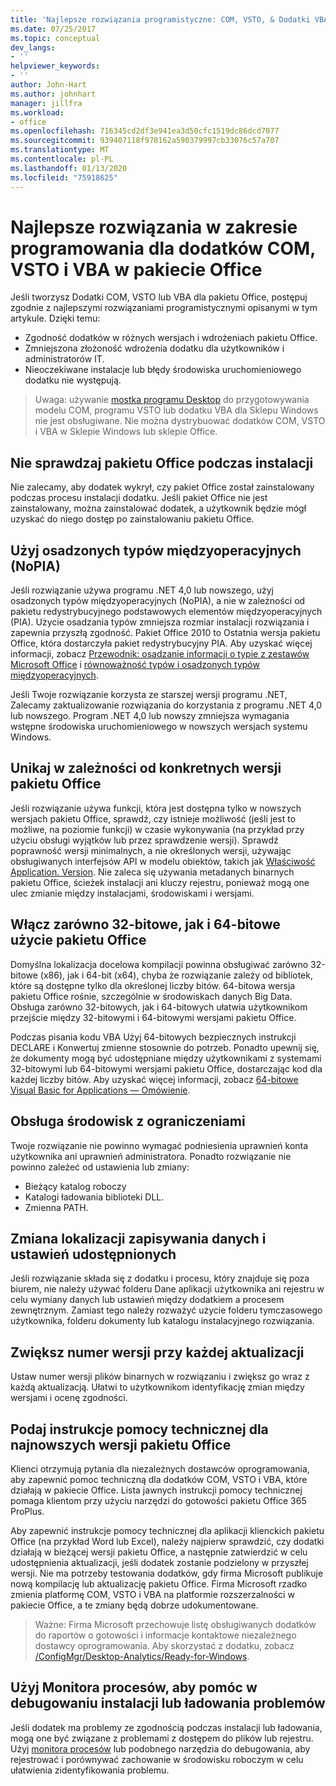 ```yaml
---
title: 'Najlepsze rozwiązania programistyczne: COM, VSTO, & Dodatki VBA w pakiecie Office'
ms.date: 07/25/2017
ms.topic: conceptual
dev_langs:
- ''
helpviewer_keywords:
- ''
author: John-Hart
ms.author: johnhart
manager: jillfra
ms.workload:
- office
ms.openlocfilehash: 716345cd2df3e941ea3d50cfc1519dc86dcd7077
ms.sourcegitcommit: 939407118f978162a590379997cb33076c57a707
ms.translationtype: MT
ms.contentlocale: pl-PL
ms.lasthandoff: 01/13/2020
ms.locfileid: "75918625"
---
```

# <a name="development-best-practices-for-com-vsto-and-vba-add-ins-in-office"></a>Najlepsze rozwiązania w zakresie programowania dla dodatków COM, VSTO i VBA w pakiecie Office
  Jeśli tworzysz Dodatki COM, VSTO lub VBA dla pakietu Office, postępuj zgodnie z najlepszymi rozwiązaniami programistycznymi opisanymi w tym artykule.   Dzięki temu:

- Zgodność dodatków w różnych wersjach i wdrożeniach pakietu Office.
- Zmniejszona złożoność wdrożenia dodatku dla użytkowników i administratorów IT.
- Nieoczekiwane instalacje lub błędy środowiska uruchomieniowego dodatku nie występują.

>Uwaga: używanie [mostka programu Desktop](/windows/uwp/porting/desktop-to-uwp-root) do przygotowywania modelu COM, programu VSTO lub dodatku VBA dla Sklepu Windows nie jest obsługiwane. Nie można dystrybuować dodatków COM, VSTO i VBA w Sklepie Windows lub sklepie Office.

## <a name="do-not-check-for-office-during-installation"></a>Nie sprawdzaj pakietu Office podczas instalacji
 Nie zalecamy, aby dodatek wykrył, czy pakiet Office został zainstalowany podczas procesu instalacji dodatku. Jeśli pakiet Office nie jest zainstalowany, można zainstalować dodatek, a użytkownik będzie mógł uzyskać do niego dostęp po zainstalowaniu pakietu Office.

## <a name="use-embedded-interop-types-nopia"></a>Użyj osadzonych typów międzyoperacyjnych (NoPIA)
Jeśli rozwiązanie używa programu .NET 4,0 lub nowszego, użyj osadzonych typów międzyoperacyjnych (NoPIA), a nie w zależności od pakietu redystrybucyjnego podstawowych elementów międzyoperacyjnych (PIA). Użycie osadzania typów zmniejsza rozmiar instalacji rozwiązania i zapewnia przyszłą zgodność. Pakiet Office 2010 to Ostatnia wersja pakietu Office, która dostarczyła pakiet redystrybucyjny PIA. Aby uzyskać więcej informacji, zobacz [Przewodnik: osadzanie informacji o typie z zestawów Microsoft Office](https://msdn.microsoft.com/library/ee317478.aspx) i [równoważność typów i osadzonych typów międzyoperacyjnych](/windows/uwp/porting/desktop-to-uwp-root).

Jeśli Twoje rozwiązanie korzysta ze starszej wersji programu .NET, Zalecamy zaktualizowanie rozwiązania do korzystania z programu .NET 4,0 lub nowszego. Program .NET 4,0 lub nowszy zmniejsza wymagania wstępne środowiska uruchomieniowego w nowszych wersjach systemu Windows.

## <a name="avoid-depending-on-specific-office-versions"></a>Unikaj w zależności od konkretnych wersji pakietu Office
Jeśli rozwiązanie używa funkcji, która jest dostępna tylko w nowszych wersjach pakietu Office, sprawdź, czy istnieje możliwość (jeśli jest to możliwe, na poziomie funkcji) w czasie wykonywania (na przykład przy użyciu obsługi wyjątków lub przez sprawdzenie wersji). Sprawdź poprawność wersji minimalnych, a nie określonych wersji, używając obsługiwanych interfejsów API w modelu obiektów, takich jak [Właściwość Application. Version](<xref:Microsoft.Office.Interop.Excel._Application.Version%2A>). Nie zaleca się używania metadanych binarnych pakietu Office, ścieżek instalacji ani kluczy rejestru, ponieważ mogą one ulec zmianie między instalacjami, środowiskami i wersjami.

## <a name="enable-both-32-bit-and-64-bit-office-usage"></a>Włącz zarówno 32-bitowe, jak i 64-bitowe użycie pakietu Office
Domyślna lokalizacja docelowa kompilacji powinna obsługiwać zarówno 32-bitowe (x86), jak i 64-bit (x64), chyba że rozwiązanie zależy od bibliotek, które są dostępne tylko dla określonej liczby bitów. 64-bitowa wersja pakietu Office rośnie, szczególnie w środowiskach danych Big Data. Obsługa zarówno 32-bitowych, jak i 64-bitowych ułatwia użytkownikom przejście między 32-bitowymi i 64-bitowymi wersjami pakietu Office.

Podczas pisania kodu VBA Użyj 64-bitowych bezpiecznych instrukcji DECLARE i Konwertuj zmienne stosownie do potrzeb. Ponadto upewnij się, że dokumenty mogą być udostępniane między użytkownikami z systemami 32-bitowymi lub 64-bitowymi wersjami pakietu Office, dostarczając kod dla każdej liczby bitów. Aby uzyskać więcej informacji, zobacz [64-bitowe Visual Basic for Applications — Omówienie](/office/vba/Language/Concepts/Getting-Started/64-bit-visual-basic-for-applications-overview).

## <a name="support-restricted-environments"></a>Obsługa środowisk z ograniczeniami
Twoje rozwiązanie nie powinno wymagać podniesienia uprawnień konta użytkownika ani uprawnień administratora. Ponadto rozwiązanie nie powinno zależeć od ustawienia lub zmiany:

- Bieżący katalog roboczy
- Katalogi ładowania biblioteki DLL.
- Zmienna PATH.

## <a name="change-the-save-location-of-shared-data-and-settings"></a>Zmiana lokalizacji zapisywania danych i ustawień udostępnionych
Jeśli rozwiązanie składa się z dodatku i procesu, który znajduje się poza biurem, nie należy używać folderu Dane aplikacji użytkownika ani rejestru w celu wymiany danych lub ustawień między dodatkiem a procesem zewnętrznym. Zamiast tego należy rozważyć użycie folderu tymczasowego użytkownika, folderu dokumenty lub katalogu instalacyjnego rozwiązania.

## <a name="increment-the-version-number-with-each-update"></a>Zwiększ numer wersji przy każdej aktualizacji
Ustaw numer wersji plików binarnych w rozwiązaniu i zwiększ go wraz z każdą aktualizacją. Ułatwi to użytkownikom identyfikację zmian między wersjami i ocenę zgodności.

## <a name="provide-support-statements-for-the-latest-versions-of-office"></a>Podaj instrukcje pomocy technicznej dla najnowszych wersji pakietu Office
Klienci otrzymują pytania dla niezależnych dostawców oprogramowania, aby zapewnić pomoc techniczną dla dodatków COM, VSTO i VBA, które działają w pakiecie Office. Lista jawnych instrukcji pomocy technicznej pomaga klientom przy użyciu narzędzi do gotowości pakietu Office 365 ProPlus.

Aby zapewnić instrukcje pomocy technicznej dla aplikacji klienckich pakietu Office (na przykład Word lub Excel), należy najpierw sprawdzić, czy dodatki działają w bieżącej wersji pakietu Office, a następnie zatwierdzić w celu udostępnienia aktualizacji, jeśli dodatek zostanie podzielony w przyszłej wersji. Nie ma potrzeby testowania dodatków, gdy firma Microsoft publikuje nową kompilację lub aktualizację pakietu Office. Firma Microsoft rzadko zmienia platformę COM, VSTO i VBA na platformie rozszerzalności w pakiecie Office, a te zmiany będą dobrze udokumentowane.

>Ważne: Firma Microsoft przechowuje listę obsługiwanych dodatków do raportów o gotowości i informacje kontaktowe niezależnego dostawcy oprogramowania. Aby skorzystać z dodatku, zobacz [/ConfigMgr/Desktop-Analytics/Ready-for-Windows](/configmgr/desktop-analytics/ready-for-windows).

## <a name="use-process-monitor-to-help-debug-installation-or-loading-issues"></a>Użyj Monitora procesów, aby pomóc w debugowaniu instalacji lub ładowania problemów
Jeśli dodatek ma problemy ze zgodnością podczas instalacji lub ładowania, mogą one być związane z problemami z dostępem do plików lub rejestru. Użyj [monitora procesów](/sysinternals/downloads/procmon) lub podobnego narzędzia do debugowania, aby rejestrować i porównywać zachowanie w środowisku roboczym w celu ułatwienia zidentyfikowania problemu.
